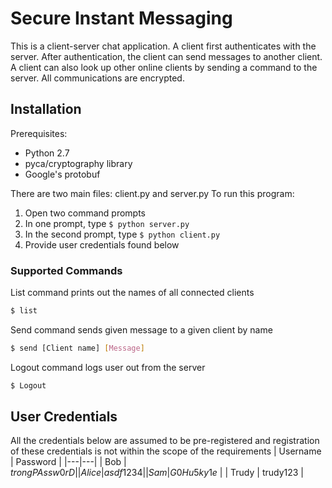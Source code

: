 # Secure Instant Messaging
This is a client-server chat application. A client first authenticates with the server. After authentication, the client can send messages to another client. A client can also look up other online clients by sending a command to the server. All communications are encrypted.
## Installation
Prerequisites:
- Python 2.7
- pyca/cryptography library
- Google's protobuf

There are two main files: client.py and server.py
To run this program:
1. Open two command prompts
2. In one prompt, type
`$ python server.py `
3. In the second prompt, type
`$ python client.py `
4. Provide user credentials found below

### Supported Commands

List command prints out the names of all connected clients
```sh
$ list
```
Send command sends given message to a given client by name
```sh
$ send [Client name] [Message]
```
Logout command logs user out from the server
```sh
$ Logout
```

## User Credentials
All the credentials below are assumed to be pre-registered and registration of these credentials is not within the scope of the requirements
| Username  |  Password |
|---|---|
| Bob  | $trongPAssw0rD  |
|  Alice | asdf1234  |
| Sam  | G0Hu5ky1e$  |
| Trudy  | trudy123  |




